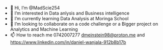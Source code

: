 - 👋 Hi, I’m @MadScie254
- 👀 I’m interested in Data anlysis and Business intelligence
- 🌱 I’m currently learning Data Analysis at Moringa School
- 💞️ I’m looking to collaborate on a code challenge or a Bigger project on Analytics and Machine Learning
- 📫 How to reach me 0742007277 dmeinstein98@proton.me and https://www.linkedin.com/in/daniel-wanjala-912b8b17b

<!---
MadScie254/MadScie254 is a ✨ special ✨ repository because its `README.md` (this file) appears on your GitHub profile.
You can click the Preview link to take a look at your changes.
--->
